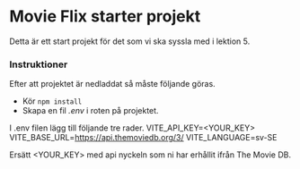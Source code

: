 # Movie Flix starter projekt

Detta är ett start projekt för det som vi ska syssla med i lektion 5.

### Instruktioner

Efter att projektet är nedladdat så måste följande göras.

- Kör `npm install`
- Skapa en fil _.env_ i roten på projektet.

I .env filen lägg till följande tre rader.
VITE_API_KEY=<YOUR_KEY>
VITE_BASE_URL=https://api.themoviedb.org/3/
VITE_LANGUAGE=sv-SE

Ersätt <YOUR_KEY> med api nyckeln som ni har erhållit ifrån The Movie DB.
